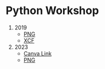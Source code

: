 # Python Workshop
1. 2019
	- [PNG](./python-19.png)
	- [XCF](./python-19.xcf)
2. 2023
	- [Canva Link](https://www.canva.com/design/DAFZzunEc40/eaocz4Se4sw9cs42JcLZfQ/edit?utm_content=DAFZzunEc40&utm_campaign=designshare&utm_medium=link2&utm_source=sharebutton)
	- [PNG](./python-rest-api-23.png)